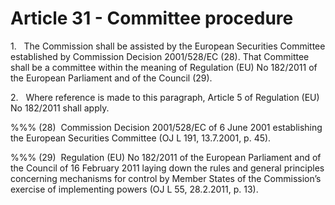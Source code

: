 # Article 31 - Committee procedure


1.   The Commission shall be assisted by the European Securities Committee established by Commission Decision 2001/528/EC (28). That Committee shall be a committee within the meaning of Regulation (EU) No 182/2011 of the European Parliament and of the Council (29).

2.   Where reference is made to this paragraph, Article 5 of Regulation (EU) No 182/2011 shall apply.

%%% (28)  Commission Decision 2001/528/EC of 6 June 2001 establishing the European Securities Committee (OJ L 191, 13.7.2001, p. 45).

%%% (29)  Regulation (EU) No 182/2011 of the European Parliament and of the Council of 16 February 2011 laying down the rules and general principles concerning mechanisms for control by Member States of the Commission’s exercise of implementing powers (OJ L 55, 28.2.2011, p. 13).
